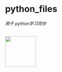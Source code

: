 
# python_files

###### 用于 python学习同步
<a href="https://github.com/NiNG-XiAOYUAN">
    <img src="https://avatars.githubusercontent.com/u/65067189?s=400&u=a9416a90b8b9fd91d47f23fdc57dd0eda3934420&v=4" width="100px">
</a> 

